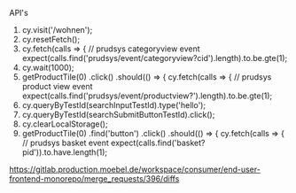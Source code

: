 API's

1. cy.visit('/wohnen');
2. cy.resetFetch();
3. cy.fetch(calls => {
      // prudsys categoryview event
      expect(calls.find('prudsys/event/categoryview?cid').length).to.be.gte(1);
4. cy.wait(1000);
5. getProductTile(0)
      .click()
      .should(() => {
        cy.fetch(calls => {
          // prudsys product view event
          expect(calls.find('prudsys/event/productview?').length).to.be.gte(1);
6. cy.queryByTestId(searchInputTestId).type('hello');
7. cy.queryByTestId(searchSubmitButtonTestId).click();
8. cy.clearLocalStorage();
9. getProductTile(0)
      .find('button')
      .click()
      .should(() => {
        cy.fetch(calls => {
          // prudsys basket event
          expect(calls.find('basket?pid')).to.have.length(1);

https://gitlab.production.moebel.de/workspace/consumer/end-user-frontend-monorepo/merge_requests/396/diffs
